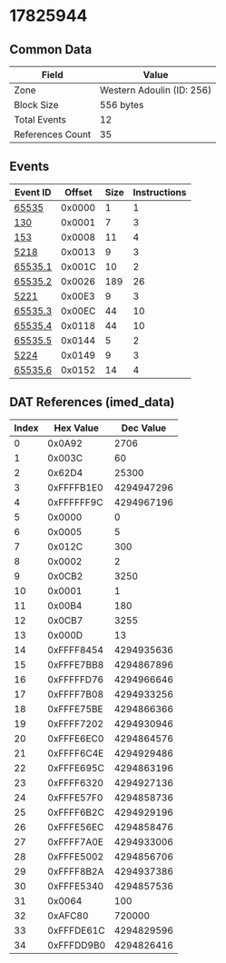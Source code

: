 # 17825944

## Common Data

| Field            | Value                     |
|------------------|---------------------------|
| Zone             | Western Adoulin (ID: 256) |
| Block Size       | 556 bytes                 |
| Total Events     | 12                        |
| References Count | 35                        |

## Events

| Event ID                | Offset   |   Size |   Instructions |
|-------------------------|----------|--------|----------------|
| [65535](./65535.md)     | 0x0000   |      1 |              1 |
| [130](./130.md)         | 0x0001   |      7 |              3 |
| [153](./153.md)         | 0x0008   |     11 |              4 |
| [5218](./5218.md)       | 0x0013   |      9 |              3 |
| [65535.1](./65535.1.md) | 0x001C   |     10 |              2 |
| [65535.2](./65535.2.md) | 0x0026   |    189 |             26 |
| [5221](./5221.md)       | 0x00E3   |      9 |              3 |
| [65535.3](./65535.3.md) | 0x00EC   |     44 |             10 |
| [65535.4](./65535.4.md) | 0x0118   |     44 |             10 |
| [65535.5](./65535.5.md) | 0x0144   |      5 |              2 |
| [5224](./5224.md)       | 0x0149   |      9 |              3 |
| [65535.6](./65535.6.md) | 0x0152   |     14 |              4 |

## DAT References (imed_data)

|   Index | Hex Value   |   Dec Value |
|---------|-------------|-------------|
|       0 | 0x0A92      |        2706 |
|       1 | 0x003C      |          60 |
|       2 | 0x62D4      |       25300 |
|       3 | 0xFFFFB1E0  |  4294947296 |
|       4 | 0xFFFFFF9C  |  4294967196 |
|       5 | 0x0000      |           0 |
|       6 | 0x0005      |           5 |
|       7 | 0x012C      |         300 |
|       8 | 0x0002      |           2 |
|       9 | 0x0CB2      |        3250 |
|      10 | 0x0001      |           1 |
|      11 | 0x00B4      |         180 |
|      12 | 0x0CB7      |        3255 |
|      13 | 0x000D      |          13 |
|      14 | 0xFFFF8454  |  4294935636 |
|      15 | 0xFFFE7BB8  |  4294867896 |
|      16 | 0xFFFFFD76  |  4294966646 |
|      17 | 0xFFFF7B08  |  4294933256 |
|      18 | 0xFFFE75BE  |  4294866366 |
|      19 | 0xFFFF7202  |  4294930946 |
|      20 | 0xFFFE6EC0  |  4294864576 |
|      21 | 0xFFFF6C4E  |  4294929486 |
|      22 | 0xFFFE695C  |  4294863196 |
|      23 | 0xFFFF6320  |  4294927136 |
|      24 | 0xFFFE57F0  |  4294858736 |
|      25 | 0xFFFF6B2C  |  4294929196 |
|      26 | 0xFFFE56EC  |  4294858476 |
|      27 | 0xFFFF7A0E  |  4294933006 |
|      28 | 0xFFFE5002  |  4294856706 |
|      29 | 0xFFFF8B2A  |  4294937386 |
|      30 | 0xFFFE5340  |  4294857536 |
|      31 | 0x0064      |         100 |
|      32 | 0xAFC80     |      720000 |
|      33 | 0xFFFDE61C  |  4294829596 |
|      34 | 0xFFFDD9B0  |  4294826416 |
